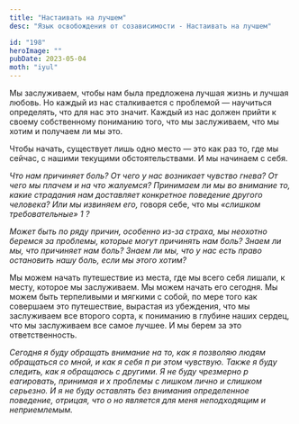 ```yaml
---
title: "Настаивать на лучшем"
desc: "Язык освобождения от созависимости - Настаивать на лучшем"

id: "198"
heroImage: ""
pubDate: 2023-05-04
moth: "iyul"
---
```


Мы заслуживаем, чтобы нам была предложена лучшая жизнь и лучшая любовь. Но
каждый из нас сталкивается с проблемой — научиться определять, что для нас это
значит. Каждый из нас должен прийти к своему собственному пониманию того, что
мы заслуживаем, что мы хотим и получаем ли мы это.

Чтобы начать, существует лишь одно место — это как раз то, где мы сейчас, с
нашими текущими обстоятельствами. И мы начинаем с себя.

_Что нам причиняет боль? От чего у нас возникает чувство гнева? От чего мы
плачем и на что жалуемся? Принимаем ли_ _мы во внимание то, какие страдания
нам доставляет конкретное поведение другого человека? Или мы извиняем его,_
говоря себе, что мы _«слишком_ _требовательные»_ _1_ _?_

_Может быть по ряду причин, особенно из-за страха, мы неохотно беремся за
проблемы, которые могут причинять нам_ _боль? Знаем ли мы, что причиняет нам
боль? Знаем ли мы, что у нас есть право остановить нашу боль, если мы этого_
_хотим?_

Мы можем начать путешествие из места, где мы всего себя лишали, к месту,
которое мы заслуживаем. Мы можем начать его сегодня. Мы можем быть терпеливыми
и мягкими с собой, по мере того как совершаем это путешествие, вырастая из
убеждения, что мы заслуживаем все второго сорта, к пониманию в глубине наших
сердец, что мы заслуживаем все самое лучшее. И мы берем за это
ответственность.

_Сегодня_ _я_ _буду_ _обращать_ _внимание_ _на_ _то,_ _как_ _я_ _позволяю_
_людям_ _обращаться_ _со_ _мной,_ _и_ _как_ _я_ _себя_ _п_ _ри_ _этом_
_чувствую._ _Также_ _я_ _буду_ _следить,_ _как_ _я_ _обращаюсь_ _с_ _другими._
_Я_ _не_ _буду_ _чрезмерно_ _р_ _еагировать,_ _принимая_ _и_ _х_ _проблемы_
_с_ _лишком_ _лично_ _и_ _слишком_ _серьезно._ _И_ _я_ _не_ _буду_ _оставлять_
_без_ _внимания_ _определенное_ _поведение,_ _отрицая,_ _что_ _о_ _но_
_является_ _для_ _меня_ _неподходящим_ _и_ _неприемлемым._
